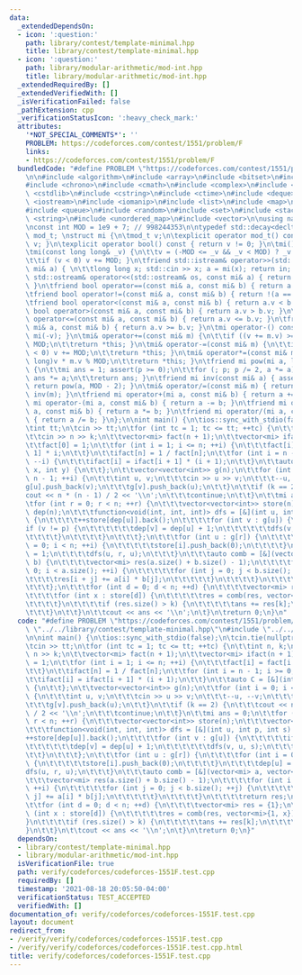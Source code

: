 ```yaml
---
data:
  _extendedDependsOn:
  - icon: ':question:'
    path: library/contest/template-minimal.hpp
    title: library/contest/template-minimal.hpp
  - icon: ':question:'
    path: library/modular-arithmetic/mod-int.hpp
    title: library/modular-arithmetic/mod-int.hpp
  _extendedRequiredBy: []
  _extendedVerifiedWith: []
  _isVerificationFailed: false
  _pathExtension: cpp
  _verificationStatusIcon: ':heavy_check_mark:'
  attributes:
    '*NOT_SPECIAL_COMMENTS*': ''
    PROBLEM: https://codeforces.com/contest/1551/problem/F
    links:
    - https://codeforces.com/contest/1551/problem/F
  bundledCode: "#define PROBLEM \"https://codeforces.com/contest/1551/problem/F\"\n\
    \n\n#include <algorithm>\n#include <array>\n#include <bitset>\n#include <cassert>\n\
    #include <chrono>\n#include <cmath>\n#include <complex>\n#include <cstdio>\n#include\
    \ <cstdlib>\n#include <cstring>\n#include <ctime>\n#include <deque>\n#include\
    \ <iostream>\n#include <iomanip>\n#include <list>\n#include <map>\n#include <numeric>\n\
    #include <queue>\n#include <random>\n#include <set>\n#include <stack>\n#include\
    \ <string>\n#include <unordered_map>\n#include <vector>\n\nusing namespace std;\n\
    \nconst int MOD = 1e9 + 7; // 998244353\n\ntypedef std::decay<decltype(MOD)>::type\
    \ mod_t; \nstruct mi {\n\tmod_t v;\n\texplicit operator mod_t() const { return\
    \ v; }\n\texplicit operator bool() const { return v != 0; }\n\tmi() { v = 0; }\n\
    \tmi(const long long& _v) {\n\t\tv = (-MOD <= _v && _v < MOD) ? _v : _v % MOD;\n\
    \t\tif (v < 0) v += MOD; }\n\tfriend std::istream& operator>>(std::istream& in,\
    \ mi& a) { \n\t\tlong long x; std::cin >> x; a = mi(x); return in; }\n\tfriend\
    \ std::ostream& operator<<(std::ostream& os, const mi& a) { return os << a.v;\
    \ }\n\tfriend bool operator==(const mi& a, const mi& b) { return a.v == b.v; }\n\
    \tfriend bool operator!=(const mi& a, const mi& b) { return !(a == b); }    \n\
    \tfriend bool operator<(const mi& a, const mi& b) { return a.v < b.v; }\n\tfriend\
    \ bool operator>(const mi& a, const mi& b) { return a.v > b.v; }\n\tfriend bool\
    \ operator<=(const mi& a, const mi& b) { return a.v <= b.v; }\n\tfriend bool operator>=(const\
    \ mi& a, const mi& b) { return a.v >= b.v; }\n\tmi operator-() const { return\
    \ mi(-v); }\n\tmi& operator+=(const mi& m) {\n\t\tif ((v += m.v) >= MOD) v -=\
    \ MOD;\n\t\treturn *this; }\n\tmi& operator-=(const mi& m) {\n\t\tif ((v -= m.v)\
    \ < 0) v += MOD;\n\t\treturn *this; }\n\tmi& operator*=(const mi& m) { v = (long\
    \ long)v * m.v % MOD;\n\t\treturn *this; }\n\tfriend mi pow(mi a, long long p)\
    \ {\n\t\tmi ans = 1; assert(p >= 0);\n\t\tfor (; p; p /= 2, a *= a) if (p & 1)\
    \ ans *= a;\n\t\treturn ans; }\n\tfriend mi inv(const mi& a) { assert(a != 0);\
    \ return pow(a, MOD - 2); }\n\tmi& operator/=(const mi& m) { return (*this) *=\
    \ inv(m); }\n\tfriend mi operator+(mi a, const mi& b) { return a += b; }\n\tfriend\
    \ mi operator-(mi a, const mi& b) { return a -= b; }\n\tfriend mi operator*(mi\
    \ a, const mi& b) { return a *= b; }\n\tfriend mi operator/(mi a, const mi& b)\
    \ { return a /= b; }\n};\n\nint main() {\n\tios::sync_with_stdio(false);\n\tcin.tie(nullptr);\n\
    \tint tt;\n\tcin >> tt;\n\tfor (int tc = 1; tc <= tt; ++tc) {\n\t\tint n, k;\n\
    \t\tcin >> n >> k;\n\t\tvector<mi> fact(n + 1);\n\t\tvector<mi> ifact(n + 1);\n\
    \t\tfact[0] = 1;\n\t\tfor (int i = 1; i <= n; ++i) {\n\t\t\tfact[i] = fact[i -\
    \ 1] * i;\n\t\t}\n\t\tifact[n] = 1 / fact[n];\n\t\tfor (int i = n - 1; i >= 0;\
    \ --i) {\n\t\t\tifact[i] = ifact[i + 1] * (i + 1);\n\t\t}\n\t\tauto C = [&](int\
    \ x, int y) {\n\t\t};\n\t\tvector<vector<int>> g(n);\n\t\tfor (int i = 0; i <\
    \ n - 1; ++i) {\n\t\t\tint u, v;\n\t\t\tcin >> u >> v;\n\t\t\t--u, --v;\n\t\t\t\
    g[u].push_back(v);\n\t\t\tg[v].push_back(u);\n\t\t}\n\t\tif (k == 2) {\n\t\t\t\
    cout << n * (n - 1) / 2 << '\\n';\n\t\t\tcontinue;\n\t\t}\n\t\tmi ans = 0;\n\t\
    \tfor (int r = 0; r < n; ++r) {\n\t\t\tvector<vector<int>> store(n);\n\t\t\tvector<int>\
    \ dep(n);\n\t\t\tfunction<void(int, int, int)> dfs = [&](int u, int p, int s)\
    \ {\n\t\t\t\t++store[dep[u]].back();\n\t\t\t\tfor (int v : g[u]) {\n\t\t\t\t\t\
    if (v != p) {\n\t\t\t\t\t\tdep[v] = dep[u] + 1;\n\t\t\t\t\t\tdfs(v, u, s);\n\t\
    \t\t\t\t}\n\t\t\t\t}\n\t\t\t};\n\t\t\tfor (int u : g[r]) {\n\t\t\t\tfor (int i\
    \ = 0; i < n; ++i) {\n\t\t\t\t\tstore[i].push_back(0);\n\t\t\t\t}\n\t\t\t\tdep[u]\
    \ = 1;\n\t\t\t\tdfs(u, r, u);\n\t\t\t}\n\t\t\tauto comb = [&](vector<mi> a, vector<mi>\
    \ b) {\n\t\t\t\tvector<mi> res(a.size() + b.size() - 1);\n\t\t\t\tfor (int i =\
    \ 0; i < a.size(); ++i) {\n\t\t\t\t\tfor (int j = 0; j < b.size(); ++j) {\n\t\t\
    \t\t\t\tres[i + j] += a[i] * b[j];\n\t\t\t\t\t}\n\t\t\t\t}\n\t\t\t\treturn res;\n\
    \t\t\t};\n\t\t\tfor (int d = 0; d < n; ++d) {\n\t\t\t\tvector<mi> res = {1};\n\
    \t\t\t\tfor (int x : store[d]) {\n\t\t\t\t\tres = comb(res, vector<mi>{1, x});\n\
    \t\t\t\t}\n\t\t\t\tif (res.size() > k) {\n\t\t\t\t\tans += res[k];\n\t\t\t\t}\n\
    \t\t\t}\n\t\t}\n\t\tcout << ans << '\\n';\n\t}\n\treturn 0;\n}\n"
  code: "#define PROBLEM \"https://codeforces.com/contest/1551/problem/F\"\n\n#include\
    \ \"../../library/contest/template-minimal.hpp\"\n#include \"../../library/modular-arithmetic/mod-int.hpp\"\
    \n\nint main() {\n\tios::sync_with_stdio(false);\n\tcin.tie(nullptr);\n\tint tt;\n\
    \tcin >> tt;\n\tfor (int tc = 1; tc <= tt; ++tc) {\n\t\tint n, k;\n\t\tcin >>\
    \ n >> k;\n\t\tvector<mi> fact(n + 1);\n\t\tvector<mi> ifact(n + 1);\n\t\tfact[0]\
    \ = 1;\n\t\tfor (int i = 1; i <= n; ++i) {\n\t\t\tfact[i] = fact[i - 1] * i;\n\
    \t\t}\n\t\tifact[n] = 1 / fact[n];\n\t\tfor (int i = n - 1; i >= 0; --i) {\n\t\
    \t\tifact[i] = ifact[i + 1] * (i + 1);\n\t\t}\n\t\tauto C = [&](int x, int y)\
    \ {\n\t\t};\n\t\tvector<vector<int>> g(n);\n\t\tfor (int i = 0; i < n - 1; ++i)\
    \ {\n\t\t\tint u, v;\n\t\t\tcin >> u >> v;\n\t\t\t--u, --v;\n\t\t\tg[u].push_back(v);\n\
    \t\t\tg[v].push_back(u);\n\t\t}\n\t\tif (k == 2) {\n\t\t\tcout << n * (n - 1)\
    \ / 2 << '\\n';\n\t\t\tcontinue;\n\t\t}\n\t\tmi ans = 0;\n\t\tfor (int r = 0;\
    \ r < n; ++r) {\n\t\t\tvector<vector<int>> store(n);\n\t\t\tvector<int> dep(n);\n\
    \t\t\tfunction<void(int, int, int)> dfs = [&](int u, int p, int s) {\n\t\t\t\t\
    ++store[dep[u]].back();\n\t\t\t\tfor (int v : g[u]) {\n\t\t\t\t\tif (v != p) {\n\
    \t\t\t\t\t\tdep[v] = dep[u] + 1;\n\t\t\t\t\t\tdfs(v, u, s);\n\t\t\t\t\t}\n\t\t\
    \t\t}\n\t\t\t};\n\t\t\tfor (int u : g[r]) {\n\t\t\t\tfor (int i = 0; i < n; ++i)\
    \ {\n\t\t\t\t\tstore[i].push_back(0);\n\t\t\t\t}\n\t\t\t\tdep[u] = 1;\n\t\t\t\t\
    dfs(u, r, u);\n\t\t\t}\n\t\t\tauto comb = [&](vector<mi> a, vector<mi> b) {\n\t\
    \t\t\tvector<mi> res(a.size() + b.size() - 1);\n\t\t\t\tfor (int i = 0; i < a.size();\
    \ ++i) {\n\t\t\t\t\tfor (int j = 0; j < b.size(); ++j) {\n\t\t\t\t\t\tres[i +\
    \ j] += a[i] * b[j];\n\t\t\t\t\t}\n\t\t\t\t}\n\t\t\t\treturn res;\n\t\t\t};\n\t\
    \t\tfor (int d = 0; d < n; ++d) {\n\t\t\t\tvector<mi> res = {1};\n\t\t\t\tfor\
    \ (int x : store[d]) {\n\t\t\t\t\tres = comb(res, vector<mi>{1, x});\n\t\t\t\t\
    }\n\t\t\t\tif (res.size() > k) {\n\t\t\t\t\tans += res[k];\n\t\t\t\t}\n\t\t\t\
    }\n\t\t}\n\t\tcout << ans << '\\n';\n\t}\n\treturn 0;\n}"
  dependsOn:
  - library/contest/template-minimal.hpp
  - library/modular-arithmetic/mod-int.hpp
  isVerificationFile: true
  path: verify/codeforces/codeforces-1551F.test.cpp
  requiredBy: []
  timestamp: '2021-08-18 20:05:50-04:00'
  verificationStatus: TEST_ACCEPTED
  verifiedWith: []
documentation_of: verify/codeforces/codeforces-1551F.test.cpp
layout: document
redirect_from:
- /verify/verify/codeforces/codeforces-1551F.test.cpp
- /verify/verify/codeforces/codeforces-1551F.test.cpp.html
title: verify/codeforces/codeforces-1551F.test.cpp
---
```

